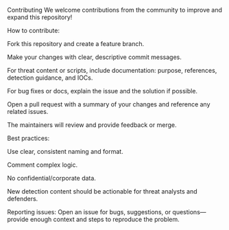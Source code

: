 Contributing
We welcome contributions from the community to improve and expand this repository!

How to contribute:

Fork this repository and create a feature branch.

Make your changes with clear, descriptive commit messages.

For threat content or scripts, include documentation: purpose, references, detection guidance, and IOCs.

For bug fixes or docs, explain the issue and the solution if possible.

Open a pull request with a summary of your changes and reference any related issues.

The maintainers will review and provide feedback or merge.

Best practices:

Use clear, consistent naming and format.

Comment complex logic.

No confidential/corporate data.

New detection content should be actionable for threat analysts and defenders.

Reporting issues:
Open an issue for bugs, suggestions, or questions—provide enough context and steps to reproduce the problem.
